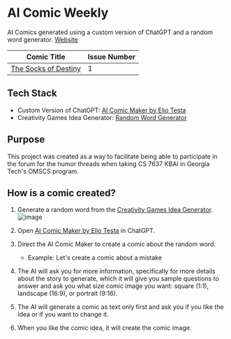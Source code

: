 # AI Comic Weekly
AI Comics generated using a custom version of ChatGPT and a random word generator. [Website](https://aicomicweekly.com)

| Comic Title | Issue Number |
| --- | --- |
| [The Socks of Destiny](https://github.com/thisislink/aicomicweekly/blob/fe607b609ef4db9ccc9abe6318c7b2300e3e6a99/comics/week-1/the-socks-of-destiny.md#the-socks-of-destiny) | 1 |

## Tech Stack
- Custom Version of ChatGPT: [AI Comic Maker by Elio Testa](https://chat.openai.com/g/g-1LM0T9LSW-ai-comic-maker)
- Creativity Games Idea Generator: [Random Word Generator](https://ideagenerator.creativitygames.net/)


## Purpose
This project was created as a way to facilitate being able to participate in the forum for the humor threads when taking CS 7637 KBAI in Georgia Tech's OMSCS program.

## How is a comic created?
1. Generate a random word from the [Creativity Games Idea Generator](https://ideagenerator.creativitygames.net/).
![image](https://github.com/thisislink/aicomicweekly/assets/5313700/cd3371ef-49f3-42ba-bc8f-b1ec1137ec59)

2. Open [AI Comic Maker by Elio Testa](https://chat.openai.com/g/g-1LM0T9LSW-ai-comic-maker) in ChatGPT.
3. Direct the AI Comic Maker to create a comic about the random word.
    - Example: Let's create a comic about a mistake
4. The AI will ask you for more information, specifically for more details about the story to generate, which it will give you sample questions to answer and ask you what size comic image you want: square (1:1), landscape (16:9), or portrait (9:16).
5. The AI will generate a comic as text only first and ask you if you like the idea or if you want to change it.
6. When you like the comic idea, it will create the comic image.
